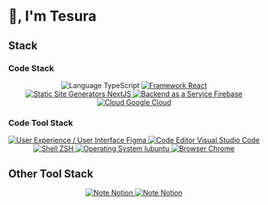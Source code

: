 # 👋, I'm **Tesura**

## Stack

### Code Stack
<div align="center">
    <img
      src="https://img.shields.io/badge/-Language-34495E?style=for-the-badge&logo=typescript&link=&link=https://typescriptlang.org"
      alt="Language TypeScript"
    />
  <a href="https://reactjs.org" target="_blank">
    <img
      src="https://img.shields.io/badge/-Framework-34495E?style=for-the-badge&logo=react"
      alt="Framework React"
    />
  </a>
  <a href="https://nextjs.org" target="_blank">
    <img
      src="https://img.shields.io/badge/-Static Site Generators-34495E?style=for-the-badge&logo=next.js"
      alt="Static Site Generators NextJS"
    />
  </a>
  <a href="https://firebase.google.com" target="_blank">
    <img
      src="https://img.shields.io/badge/-BaaS-34495E?style=for-the-badge&logo=firebase"
      alt="Backend as a Service Firebase"
    />
  </a>
  <a href="https://cloud.google.com" target="_blank">
    <img
      src="https://img.shields.io/badge/-Cloud-34495E?style=for-the-badge&logo=google-cloud"
      alt="Cloud Google Cloud"
    />
  </a>
</div>

### Code Tool Stack

<div align="center">
  <a href="https://figma.com" target="_blank">
    <img
      src="https://img.shields.io/badge/-UX/UI-34495E?style=for-the-badge&logo=figma"
      alt="User Experience / User Interface Figma"
    />
  </a>
  <a href="https://code.visualstudio.com" target="_blank">
    <img
      src="https://img.shields.io/badge/-Code Editor-34495E?style=for-the-badge&logo=visual-studio-code&logoColor=1481ca"
      alt="Code Editor Visual Studio Code"
    />
  </a>
  <a href="https://ohmyz.sh" target="_blank">
    <img
      src="https://img.shields.io/badge/-Shell-34495E?style=for-the-badge&logo=gnu-bash&logoColor=white"
      alt="Shell ZSH"
    />
  </a>
  <a href="https://lubuntu.net" target="_blank">
    <img
      src="https://img.shields.io/badge/-OS-34495E?style=for-the-badge&logo=lubuntu&logoColor=0068c8"
      alt="Operating System lubuntu"
    />
  </a>
  <a href="https://google.com/chrome" target="_blank">
    <img
      src="https://img.shields.io/badge/-Browser-34495E?style=for-the-badge&logo=google-chrome"
      alt="Browser Chrome"
    />
  </a>
</div>

## Other Tool Stack

<div align="center">
  <a href="https://google.com/chrome" target="_blank">
    <img
      src="https://img.shields.io/badge/-Note-34495E?style=for-the-badge&logo=notion"
      alt="Note Notion"
    />
  </a>
  <a href="https://google.com/chrome" target="_blank">
    <img
      src="https://img.shields.io/badge/-Note-34495E?style=for-the-badge&logSvg=./metamask-fox.svg"
      alt="Note Notion"
    />
  </a>
</div>
